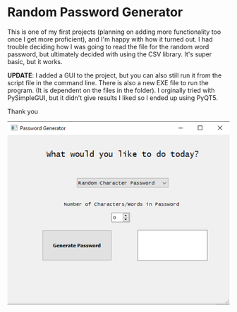 # Random Password Generator

This is one of my first projects (planning on adding more functionality too once I get more proficient), and I'm happy with how it turned out. I had trouble deciding how I was going to read the file for the random word password, but ultimately decided with using the CSV library. It's super basic, but it works.


**UPDATE**: I added a GUI to the project, but you can also still run it from the script file in the command line. There is also a new EXE file to run the program. (It is dependent on the files in the folder). I orginally tried with PySimpleGUI, but it didn't give results I liked so I ended up using PyQT5. 

Thank you 

![](src/with%20GUI/GUI%20Screenshot.png)
